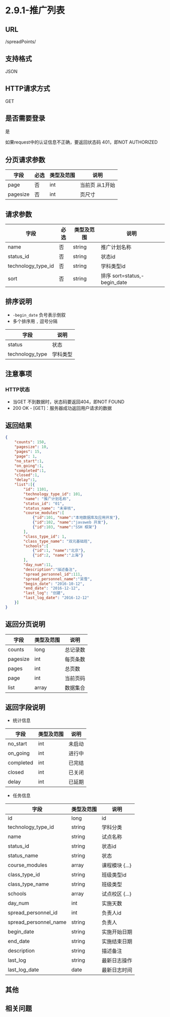 # 2.9.1-推广列表

## URL

/spreadPoints/

## 支持格式

JSON

## HTTP请求方式

GET

## 是否需要登录

是

如果request中的认证信息不正确，要返回状态码 401，即NOT AUTHORIZED

## 分页请求参数

字段 | 必选 | 类型及范围 | 说明
----|------|----------|-------------
page        |   否   | int    | 当前页 从1开始
pagesize    |   否   | int    | 页尺寸

## 请求参数

字段 | 必选 | 类型及范围 | 说明
----|------|----------|-------------
name                        |   否   | string  | 推广计划名称
status_id                   |   否   | string  | 状态id
technology_type_id          |   否   | string  | 学科类型id
sort                        |   否   | string  | 排序 sort=status,-begin_date

## 排序说明

- `-begin_date` 负号表示倒叙
- 多个排序用 `,` 逗号分隔

字段 | 说明
----|------
status                | 状态
technology_type       | 学科类型

## 注意事项

### HTTP状态

- 当GET 不到数据时，状态码要返回404，即NOT FOUND
- 200 OK - [GET]：服务器成功返回用户请求的数据

## 返回结果

```json
{
    "counts": 150,
    "pagesize": 10,
    "pages": 15,
    "page": 1,
    "no_start":1,
    "on_going":1,
    "completed":1,
    "closed":1,
    "delay":1,
    "list":[{
        "id": 1101,
        "technology_type_id": 101,
        "name": "推广计划名称",
        "status_id": "01",
        "status_name": "未审核",
        "course_modules":[
            {"id":101, "name":"本地数据库及应用开发"},
            {"id":102, "name":"javaweb 开发"},
            {"id":103, "name":"SSH 框架"}
        ],
        "class_type_id": 1,
        "class_type_name": "双元基础班",
        "schools":[
            {"id":1, "name":"北京"},
            {"id":2, "name":"上海"}
        ],
        "day_num":11,
        "description":"描述备注",
        "spread_personnel_id":111,
        "spread_personnel_name":"吴雪",
        "begin_date": "2016-10-12",
        "end_date": "2016-12-12",
        "last_log": "创建",
        "last_log_date": "2016-12-12"
    }]
}
```

## 返回分页说明

字段 | 类型及范围 | 说明
----|----------|-------------
counts      | long   | 总记录数
pagesize    | int    | 每页条数
pages       | int    | 总页数
page        | int    | 当前页码
list        | array  | 数据集合

## 返回字段说明

- 统计信息

字段 | 类型及范围 | 说明
----|----------|-------------
no_start     | int  | 未启动
on_going     | int  | 进行中
completed    | int  | 已完结
closed       | int  | 已关闭
delay        | int  | 已延期

- 任务信息

字段 | 类型及范围 | 说明
----|----------|-------------
id                      | long       | id
technology_type_id      | string     | 学科分类
name                    | string     | 试点名称
status_id               | string     | 状态id
status_name             | string     | 状态
course_modules          | array      | 课程模块 {...}
class_type_id           | string     | 班级类型id
class_type_name         | string     | 班级类型
schools                 | array      | 试点校区 {...}
day_num                 | int        | 实施天数
spread_personnel_id     | int        | 负责人id
spread_personnel_name   | string     | 负责人
begin_date              | string     | 实施开始日期
end_date                | string     | 实施结束日期
description             | string     | 描述备注
last_log                | string     | 最新日志操作
last_log_date           | date       | 最新日志时间

## 其他

## 相关问题

